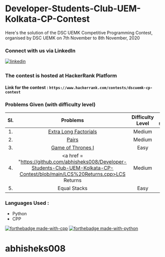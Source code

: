 # Developer-Students-Club-UEM-Kolkata-CP-Contest
Here's the solution of the DSC UEMK Competitive Programming Contest, organised by DSC UEMK on 7th November to 8th November, 2020

### Connect with us via LinkedIn  
<a href="https://www.linkedin.com/company/dsc-uemk/" target="_blank"> 
<img src=https://img.shields.io/badge/linkedin-%231E77B5.svg?&style=for-the-badge&logo=linkedin&logoColor=white alt=linkedin style="margin-bottom: 5px;" /> 
</a>


### The contest is hosted at HackerRank Platform
#### Link for the contest : `https://www.hackerrank.com/contests/dscuemk-cp-contest`

### Problems Given (with difficulty level)

| Sl. | Problems | Difficulty Level | Max score | My Status | Language |
|:---:|:---:|:---:| :---:| :---: | :---: |
|1.|<a href = "https://github.com/abhisheks008/Developer-Students-Club-UEM-Kolkata-CP-Contest/blob/main/Extra%20long%20factorials.py">Extra Long Factorials</a> | Medium | 50| **SOLVED** | Python 3 |
|2. | <a href = "https://github.com/abhisheks008/Developer-Students-Club-UEM-Kolkata-CP-Contest/blob/main/Pairs.py">Pairs</a> | Medium | 50 | **SOLVED** | Python 3|
|3. | <a href = "https://github.com/abhisheks008/Developer-Students-Club-UEM-Kolkata-CP-Contest/blob/main/Game%20of%20Thrones%20I.cpp">Game of Thrones I</a> | Easy | 50 | **SOLVED** | CPP |
|4.|<a href = "https://github.com/abhisheks008/Developer-Students-Club-UEM-Kolkata-CP-Contest/blob/main/LCS%20Returns.cpp>LCS Returns</a>|Medium|100|**SOLVED**| CPP |
|5.|Equal Stacks|Easy|50|**SOLVED**| Python 2 |

### Languages Used :
- Python
- CPP

[![forthebadge made-with-cpp](http://ForTheBadge.com/images/badges/made-with-c.svg)](https://www.python.org/)
[![forthebadge made-with-python](http://ForTheBadge.com/images/badges/made-with-python.svg)](https://www.python.org/)


# abhisheks008
